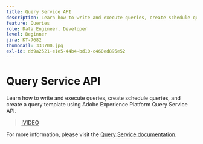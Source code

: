 ```yaml
---
title: Query Service API
description: Learn how to write and execute queries, create schedule queries, and create a query template using Adobe Experience Platform Query Service API.
feature: Queries
role: Data Engineer, Developer
level: Beginner
jira: KT-7682
thumbnail: 333700.jpg
exl-id: dd9a2521-e1e5-44b4-bd10-c460ed895e52
---
```

# Query Service API

Learn how to write and execute queries, create schedule queries, and create a query template using Adobe Experience Platform Query Service API.

>[!VIDEO](https://video.tv.adobe.com/v/333700?quality=12&learn=on)

For  more information, please visit the [Query Service documentation](https://experienceleague.adobe.com/docs/experience-platform/query/home.html).

